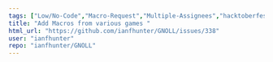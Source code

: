 ```yaml
---
tags: ["Low/No-Code","Macro-Request","Multiple-Assignees","hacktoberfest","help-wanted"]
title: "Add Macros from various games "
html_url: "https://github.com/ianfhunter/GNOLL/issues/338"
user: "ianfhunter"
repo: "ianfhunter/GNOLL"
---
```


